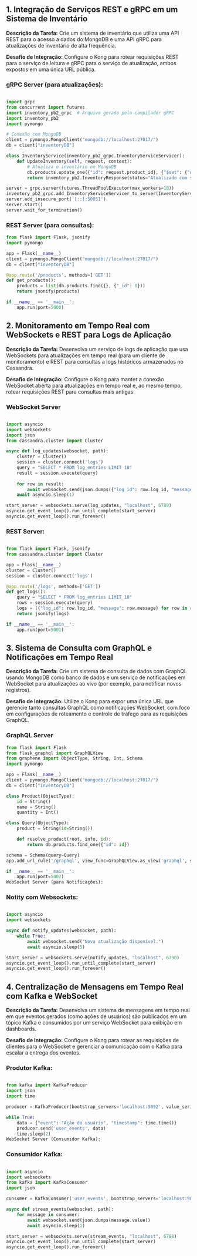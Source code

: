 ## 1. Integração de Serviços REST e gRPC em um Sistema de Inventário

**Descrição da Tarefa:** Crie um sistema de inventário que utiliza uma API REST para o acesso a dados do MongoDB e uma API gRPC para atualizações de inventário de alta frequência. 

**Desafio de Integração:** Configure o Kong para rotear requisições REST para o serviço de leitura e gRPC para o serviço de atualização, ambos expostos em uma única URL pública.

### gRPC Server (para atualizações):

```python

import grpc
from concurrent import futures
import inventory_pb2_grpc  # Arquivo gerado pelo compilador gRPC
import inventory_pb2
import pymongo

# Conexão com MongoDB
client = pymongo.MongoClient("mongodb://localhost:27017/")
db = client["inventoryDB"]

class InventoryService(inventory_pb2_grpc.InventoryServiceServicer):
    def UpdateInventory(self, request, context):
        # Atualiza o inventário no MongoDB
        db.products.update_one({"id": request.product_id}, {"$set": {"quantity": request.quantity}})
        return inventory_pb2.InventoryResponse(status="Atualizado com sucesso")

server = grpc.server(futures.ThreadPoolExecutor(max_workers=10))
inventory_pb2_grpc.add_InventoryServiceServicer_to_server(InventoryService(), server)
server.add_insecure_port('[::]:50051')
server.start()
server.wait_for_termination()
```

### REST Server (para consultas): 

```python
from flask import Flask, jsonify
import pymongo

app = Flask(__name__)
client = pymongo.MongoClient("mongodb://localhost:27017/")
db = client["inventoryDB"]

@app.route('/products', methods=['GET'])
def get_products():
    products = list(db.products.find({}, {"_id": 0}))
    return jsonify(products)

if __name__ == '__main__':
    app.run(port=5000)
```

## 2. Monitoramento em Tempo Real com WebSockets e REST para Logs de Aplicação

**Descrição da Tarefa:** Desenvolva um serviço de logs de aplicação que usa WebSockets para atualizações em tempo real (para um cliente de monitoramento) e REST para consultas a logs históricos armazenados no Cassandra.

**Desafio de Integração:** Configure o Kong para manter a conexão WebSocket aberta para atualizações em tempo real e, ao mesmo tempo, rotear requisições REST para consultas mais antigas.

### WebSocket Server

```python

import asyncio
import websockets
import json
from cassandra.cluster import Cluster

async def log_updates(websocket, path):
    cluster = Cluster()
    session = cluster.connect('logs')
    query = "SELECT * FROM log_entries LIMIT 10"
    result = session.execute(query)
    
    for row in result:
        await websocket.send(json.dumps({"log_id": row.log_id, "message": row.message}))
    await asyncio.sleep(1)

start_server = websockets.serve(log_updates, "localhost", 6789)
asyncio.get_event_loop().run_until_complete(start_server)
asyncio.get_event_loop().run_forever()
```

### REST Server:

```python

from flask import Flask, jsonify
from cassandra.cluster import Cluster

app = Flask(__name__)
cluster = Cluster()
session = cluster.connect('logs')

@app.route('/logs', methods=['GET'])
def get_logs():
    query = "SELECT * FROM log_entries LIMIT 10"
    rows = session.execute(query)
    logs = [{"log_id": row.log_id, "message": row.message} for row in rows]
    return jsonify(logs)

if __name__ == '__main__':
    app.run(port=5001)
```

## 3. Sistema de Consulta com GraphQL e Notificações em Tempo Real

**Descrição da Tarefa:** Crie um sistema de consulta de dados com GraphQL usando MongoDB como banco de dados e um serviço de notificações em WebSocket para atualizações ao vivo (por exemplo, para notificar novos registros).

**Desafio de Integração:** Utilize o Kong para expor uma única URL que gerencie tanto consultas GraphQL como notificações WebSocket, com foco em configurações de roteamento e controle de tráfego para as requisições GraphQL.

### GraphQL Server

```python
from flask import Flask
from flask_graphql import GraphQLView
from graphene import ObjectType, String, Int, Schema
import pymongo

app = Flask(__name__)
client = pymongo.MongoClient("mongodb://localhost:27017/")
db = client["inventoryDB"]

class Product(ObjectType):
    id = String()
    name = String()
    quantity = Int()

class Query(ObjectType):
    product = String(id=String())

    def resolve_product(root, info, id):
        return db.products.find_one({"id": id})

schema = Schema(query=Query)
app.add_url_rule('/graphql', view_func=GraphQLView.as_view('graphql', schema=schema, graphiql=True))

if __name__ == '__main__':
    app.run(port=5002)
WebSocket Server (para Notificações):
```

### Notity com Websockets:

```python

import asyncio
import websockets

async def notify_updates(websocket, path):
    while True:
        await websocket.send("Nova atualização disponível.")
        await asyncio.sleep(5)

start_server = websockets.serve(notify_updates, "localhost", 6790)
asyncio.get_event_loop().run_until_complete(start_server)
asyncio.get_event_loop().run_forever()
```

## 4. Centralização de Mensagens em Tempo Real com Kafka e WebSocket

**Descrição da Tarefa:** Desenvolva um sistema de mensagens em tempo real em que eventos gerados (como ações de usuários) são publicados em um tópico Kafka e consumidos por um serviço WebSocket para exibição em dashboards.

**Desafio de Integração:** Configure o Kong para rotear as requisições de clientes para o WebSocket e gerenciar a comunicação com o Kafka para escalar a entrega dos eventos.

### Produtor Kafka:

```python

from kafka import KafkaProducer
import json
import time

producer = KafkaProducer(bootstrap_servers='localhost:9092', value_serializer=lambda v: json.dumps(v).encode('utf-8'))

while True:
    data = {"event": "Ação do usuário", "timestamp": time.time()}
    producer.send('user_events', data)
    time.sleep(2)
WebSocket Server (Consumidor Kafka):
```

### Consumidor Kafka: 

```python

import asyncio
import websockets
from kafka import KafkaConsumer
import json

consumer = KafkaConsumer('user_events', bootstrap_servers='localhost:9092', value_deserializer=lambda m: json.loads(m.decode('utf-8')))

async def stream_events(websocket, path):
    for message in consumer:
        await websocket.send(json.dumps(message.value))
        await asyncio.sleep(1)

start_server = websockets.serve(stream_events, "localhost", 6788)
asyncio.get_event_loop().run_until_complete(start_server)
asyncio.get_event_loop().run_forever()
```
